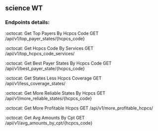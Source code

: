 ## science WT

### Endpoints details:

:octocat: Get Top Payers By Hcpcs Code
GET /api/v1/top_payer_states/{hcpcs_code}

:octocat: Get Hcpcs Code By Services
GET /api/v1/top_hcpcs_code_services/

:octocat: Get Best Payer States By Hcpcs Code
GET /api/v1/best_payer_state/{hcpcs_code}

:octocat: Get States Less Hcpcs Coverage
GET /api/v1/less_coverage_states/

:octocat: Get More Reliable States By Hcpcs
GET /api/v1/more_reliable_states/{hcpcs_code}

:octocat: Get More Profitable Hcpcs
GET /api/v1/more_profitable_hcpcs/

:octocat: Get Avg Amounts By Cpt
GET /api/v1/avg_amounts_by_cpt/{hcpcs_code}
